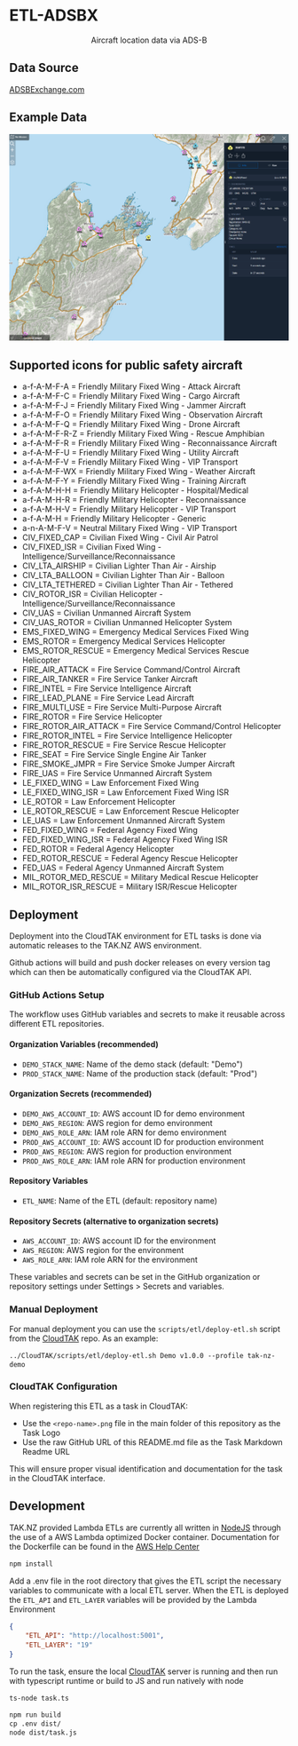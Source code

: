 # ETL-ADSBX</h1>

<p align='center'>Aircraft location data via ADS-B</p>

## Data Source

[ADSBExchange.com](https://www.adsbexchange.com/)

## Example Data

![EAircraft location data via ADS-B](docs/etl-adsbx.png)

## Supported icons for public safety aircraft
* a-f-A-M-F-A = Friendly Military Fixed Wing - Attack Aircraft
* a-f-A-M-F-C = Friendly Military Fixed Wing - Cargo Aircraft
* a-f-A-M-F-J = Friendly Military Fixed Wing - Jammer Aircraft
* a-f-A-M-F-O = Friendly Military Fixed Wing - Observation Aircraft
* a-f-A-M-F-Q = Friendly Military Fixed Wing - Drone Aircraft
* a-f-A-M-F-R-Z = Friendly Military Fixed Wing - Rescue Amphibian
* a-f-A-M-F-R = Friendly Military Fixed Wing - Reconnaissance Aircraft
* a-f-A-M-F-U = Friendly Military Fixed Wing - Utility Aircraft
* a-f-A-M-F-V = Friendly Military Fixed Wing - VIP Transport
* a-f-A-M-F-WX = Friendly Military Fixed Wing - Weather Aircraft
* a-f-A-M-F-Y = Friendly Military Fixed Wing - Training Aircraft
* a-f-A-M-H-H = Friendly Military Helicopter - Hospital/Medical
* a-f-A-M-H-R = Friendly Military Helicopter - Reconnaissance
* a-f-A-M-H-V = Friendly Military Helicopter - VIP Transport
* a-f-A-M-H = Friendly Military Helicopter - Generic
* a-n-A-M-F-V = Neutral Military Fixed Wing - VIP Transport
* CIV_FIXED_CAP = Civilian Fixed Wing - Civil Air Patrol
* CIV_FIXED_ISR = Civilian Fixed Wing - Intelligence/Surveillance/Reconnaissance
* CIV_LTA_AIRSHIP = Civilian Lighter Than Air - Airship
* CIV_LTA_BALLOON = Civilian Lighter Than Air - Balloon
* CIV_LTA_TETHERED = Civilian Lighter Than Air - Tethered
* CIV_ROTOR_ISR = Civilian Helicopter - Intelligence/Surveillance/Reconnaissance
* CIV_UAS = Civilian Unmanned Aircraft System
* CIV_UAS_ROTOR = Civilian Unmanned Helicopter System
* EMS_FIXED_WING = Emergency Medical Services Fixed Wing
* EMS_ROTOR = Emergency Medical Services Helicopter
* EMS_ROTOR_RESCUE = Emergency Medical Services Rescue Helicopter
* FIRE_AIR_ATTACK = Fire Service Command/Control Aircraft
* FIRE_AIR_TANKER = Fire Service Tanker Aircraft
* FIRE_INTEL = Fire Service Intelligence Aircraft
* FIRE_LEAD_PLANE = Fire Service Lead Aircraft
* FIRE_MULTI_USE = Fire Service Multi-Purpose Aircraft
* FIRE_ROTOR = Fire Service Helicopter
* FIRE_ROTOR_AIR_ATTACK = Fire Service Command/Control Helicopter
* FIRE_ROTOR_INTEL = Fire Service Intelligence Helicopter
* FIRE_ROTOR_RESCUE = Fire Service Rescue Helicopter
* FIRE_SEAT = Fire Service Single Engine Air Tanker
* FIRE_SMOKE_JMPR = Fire Service Smoke Jumper Aircraft
* FIRE_UAS = Fire Service Unmanned Aircraft System
* LE_FIXED_WING = Law Enforcement Fixed Wing
* LE_FIXED_WING_ISR = Law Enforcement Fixed Wing ISR
* LE_ROTOR = Law Enforcement Helicopter
* LE_ROTOR_RESCUE = Law Enforcement Rescue Helicopter
* LE_UAS = Law Enforcement Unmanned Aircraft System
* FED_FIXED_WING = Federal Agency Fixed Wing
* FED_FIXED_WING_ISR = Federal Agency Fixed Wing ISR
* FED_ROTOR = Federal Agency Helicopter
* FED_ROTOR_RESCUE = Federal Agency Rescue Helicopter
* FED_UAS = Federal Agency Unmanned Aircraft System
* MIL_ROTOR_MED_RESCUE = Military Medical Rescue Helicopter
* MIL_ROTOR_ISR_RESCUE = Military ISR/Rescue Helicopter

## Deployment

Deployment into the CloudTAK environment for ETL tasks is done via automatic releases to the TAK.NZ AWS environment.

Github actions will build and push docker releases on every version tag which can then be automatically configured via the
CloudTAK API.

### GitHub Actions Setup

The workflow uses GitHub variables and secrets to make it reusable across different ETL repositories.

#### Organization Variables (recommended)
- `DEMO_STACK_NAME`: Name of the demo stack (default: "Demo")
- `PROD_STACK_NAME`: Name of the production stack (default: "Prod")

#### Organization Secrets (recommended)
- `DEMO_AWS_ACCOUNT_ID`: AWS account ID for demo environment
- `DEMO_AWS_REGION`: AWS region for demo environment
- `DEMO_AWS_ROLE_ARN`: IAM role ARN for demo environment
- `PROD_AWS_ACCOUNT_ID`: AWS account ID for production environment
- `PROD_AWS_REGION`: AWS region for production environment
- `PROD_AWS_ROLE_ARN`: IAM role ARN for production environment

#### Repository Variables
- `ETL_NAME`: Name of the ETL (default: repository name)

#### Repository Secrets (alternative to organization secrets)
- `AWS_ACCOUNT_ID`: AWS account ID for the environment
- `AWS_REGION`: AWS region for the environment
- `AWS_ROLE_ARN`: IAM role ARN for the environment

These variables and secrets can be set in the GitHub organization or repository settings under Settings > Secrets and variables.

### Manual Deployment

For manual deployment you can use the `scripts/etl/deploy-etl.sh` script from the [CloudTAK](https://github.com/TAK-NZ/CloudTAK/) repo.
As an example: 
```
../CloudTAK/scripts/etl/deploy-etl.sh Demo v1.0.0 --profile tak-nz-demo
```

### CloudTAK Configuration

When registering this ETL as a task in CloudTAK:

- Use the `<repo-name>.png` file in the main folder of this repository as the Task Logo
- Use the raw GitHub URL of this README.md file as the Task Markdown Readme URL

This will ensure proper visual identification and documentation for the task in the CloudTAK interface.

## Development

TAK.NZ provided Lambda ETLs are currently all written in [NodeJS](https://nodejs.org/en) through the use of a AWS Lambda optimized
Docker container. Documentation for the Dockerfile can be found in the [AWS Help Center](https://docs.aws.amazon.com/lambda/latest/dg/images-create.html)

```sh
npm install
```

Add a .env file in the root directory that gives the ETL script the necessary variables to communicate with a local ETL server.
When the ETL is deployed the `ETL_API` and `ETL_LAYER` variables will be provided by the Lambda Environment

```json
{
    "ETL_API": "http://localhost:5001",
    "ETL_LAYER": "19"
}
```

To run the task, ensure the local [CloudTAK](https://github.com/TAK-NZ/CloudTAK/) server is running and then run with typescript runtime
or build to JS and run natively with node

```
ts-node task.ts
```

```
npm run build
cp .env dist/
node dist/task.js
```